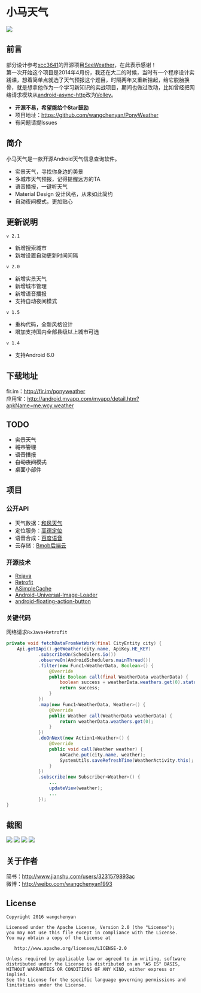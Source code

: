 # 小马天气
![](https://raw.githubusercontent.com/wangchenyan/PonyWeather/master/app/src/main/res/drawable-xxhdpi/ic_launcher.png)

## 前言
部分设计参考[xcc3641](https://github.com/xcc3641)的开源项目[SeeWeather](https://github.com/xcc3641/SeeWeather)，在此表示感谢！<br>
第一次开始这个项目是2014年4月份，我还在大二的时候，当时有一个程序设计实践课，想着简单点就选了天气预报这个题目，时隔两年又重新拾起，给它脱胎换骨，就是想拿他作为一个学习新知识的实战项目，期间也做过改动，比如曾经把网络请求模块从[android-async-http](https://github.com/loopj/android-async-http)改为[Volley](https://android.googlesource.com/platform/frameworks/volley)。

* **开源不易，希望能给个Star鼓励** 
* 项目地址：https://github.com/wangchenyan/PonyWeather
* 有问题请提Issues

## 简介
小马天气是一款开源Android天气信息查询软件。
- 实景天气，寻找你身边的美景
- 多城市天气预报，记得提醒远方的TA
- 语音播报，一键听天气
- Material Design 设计风格，从未如此简约
- 自动夜间模式，更加贴心

## 更新说明
`v 2.1`
* 新增搜索城市
* 新增设置自动更新时间间隔

`v 2.0`
* 新增实景天气
* 新增城市管理
* 新增语音播报
* 支持自动夜间模式

`v 1.5`
* 重构代码，全新风格设计
* 增加支持国内全部县级以上城市可选

`v 1.4`
* 支持Android 6.0

## 下载地址
fir.im：http://fir.im/ponyweather<br>
应用宝：http://android.myapp.com/myapp/detail.htm?apkName=me.wcy.weather

## TODO
* ~~实景天气~~
* ~~城市管理~~
* ~~语音播报~~
* ~~自动夜间模式~~
* 桌面小部件

## 项目
### 公开API
* 天气数据：[和风天气](http://www.heweather.com/)
* 定位服务：[高德定位](http://lbs.amap.com/api/android-location-sdk/)
* 语音合成：[百度语音](http://yuyin.baidu.com/)
* 云存储：[Bmob后端云](http://www.bmob.cn/)

### 开源技术
* [Rxjava](https://github.com/ReactiveX/RxJava)
* [Retrofit](https://github.com/square/retrofit)
* [ASimpleCache](https://github.com/yangfuhai/ASimpleCache)
* [Android-Universal-Image-Loader](https://github.com/nostra13/Android-Universal-Image-Loader)
* [android-floating-action-button](https://github.com/futuresimple/android-floating-action-button)

### 关键代码
网络请求`RxJava+Retrofit`
```java
private void fetchDataFromNetWork(final CityEntity city) {
    Api.getIApi().getWeather(city.name, ApiKey.HE_KEY)
            .subscribeOn(Schedulers.io())
            .observeOn(AndroidSchedulers.mainThread())
            .filter(new Func1<WeatherData, Boolean>() {
                @Override
                public Boolean call(final WeatherData weatherData) {
                    boolean success = weatherData.weathers.get(0).status.equals("ok");
                    return success;
                }
            })
            .map(new Func1<WeatherData, Weather>() {
                @Override
                public Weather call(WeatherData weatherData) {
                    return weatherData.weathers.get(0);
                }
            })
            .doOnNext(new Action1<Weather>() {
                @Override
                public void call(Weather weather) {
                    mACache.put(city.name, weather);
                    SystemUtils.saveRefreshTime(WeatherActivity.this);
                }
            })
            .subscribe(new Subscriber<Weather>() {
                ...
				updateView(weather);
				...
            });
}
```

## 截图
![](https://raw.githubusercontent.com/wangchenyan/PonyWeather/master/art/screenshot_01.jpg)
![](https://raw.githubusercontent.com/wangchenyan/PonyWeather/master/art/screenshot_02.jpg)
![](https://raw.githubusercontent.com/wangchenyan/PonyWeather/master/art/screenshot_03.jpg)
![](https://raw.githubusercontent.com/wangchenyan/PonyWeather/master/art/screenshot_04.jpg)

## 关于作者
简书：http://www.jianshu.com/users/3231579893ac<br>
微博：http://weibo.com/wangchenyan1993

## License

    Copyright 2016 wangchenyan

    Licensed under the Apache License, Version 2.0 (the "License");
    you may not use this file except in compliance with the License.
    You may obtain a copy of the License at

       http://www.apache.org/licenses/LICENSE-2.0

    Unless required by applicable law or agreed to in writing, software
    distributed under the License is distributed on an "AS IS" BASIS,
    WITHOUT WARRANTIES OR CONDITIONS OF ANY KIND, either express or implied.
    See the License for the specific language governing permissions and
    limitations under the License.
